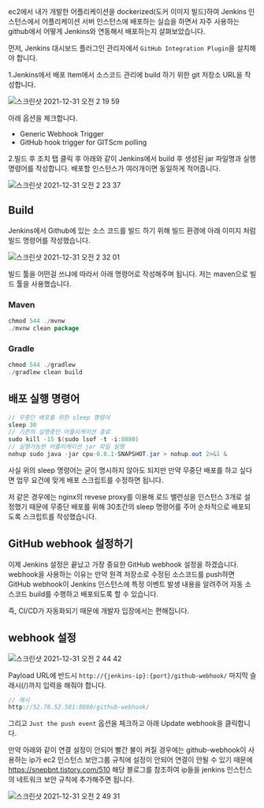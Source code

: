 
ec2에서 내가 개발한 어플리케이션을 dockerized(도커 이미지 빌드)하여 Jenkins 인스턴스에서 어플리케이션 서버 인스턴스에 배포하는 실습을 하면서 자주 사용하는 github에서 어떻게 Jenkins와 연동해서 배포하는지 살펴보았습니다.

먼저, Jenkins 대시보드 플러그인 관리자에서 `GitHub Integration Plugin`을 설치해야 합니다.


1.Jenkins에서 배포 Item에서 소스코드 관리에 build 하기 위한 git 저장소 URL을 작성합니다.

![스크린샷 2021-12-31 오전 2 19 59](https://user-images.githubusercontent.com/22395934/147774113-d075a14f-31d6-4771-8327-06e9532559b0.png)

아래 옵션을 체크합니다.

- Generic Webhook Trigger
- GitHub hook trigger for GITScm polling


2.빌드 후 조치 탭 클릭 후 아래와 같이 Jenkins에서 build 후 생성된 jar 파일명과 실행 명령어를 작성합니다. 배포할 인스턴스가 여러개이면 동일하게 적어줍니다.

![스크린샷 2021-12-31 오전 2 23 37](https://user-images.githubusercontent.com/22395934/147774313-c8c6a6f9-f7a1-4447-bbc8-e37153da5925.png)

## Build

Jenkins에서 Github에 있는 소스 코드를 빌드 하기 위해 빌드 환경에 아래 이미지 처럼 빌드 명령어를 작성했습니다. 

![스크린샷 2021-12-31 오전 2 32 01](https://user-images.githubusercontent.com/22395934/147774880-bdba71b2-2b56-44fb-bde1-6019bb0b0baf.png)

빌드 툴을 어떤걸 쓰냐에 따라서 아래 명령어로 작성해주며 됩니다. 저는 maven으로 빌드 툴을 사용했습니다.

### Maven

```java
chmod 544 ./mvnw
./mvnw clean package
```

### Gradle

```java
chmod 544 ./gradlew
./gradlew clean build
```

## 배포 실행 명령어

```java
// 무중단 배포를 위한 sleep 명령어
sleep 30 
// 기존의 실행중인 어플리케이션 종료
sudo kill -15 $(sudo lsof -t -i:8080)
// 실행가능한 어플리케이션 jar 파일 실행
nohup sudo java -jar cpu-0.0.1-SNAPSHOT.jar > nohup.out 2>&1 &
```

사실 위의 sleep 명령어는 굳이 명시하지 않아도 되지만 만약 무중단 배포를 하고 싶다면 업무 요건에 맞게 배포 스크립트를 수정하면 됩니다. 

저 같은 경우에는 nginx의 revese proxy를 이용해 로드 밸런싱을 인스턴스 3개로 설정했기 때문에 무중단 배포를 위해 30초간의 sleep 명령어를 주어 순차적으로 배포되도록 스크립트를 작성했습니다.



## GitHub webhook 설정하기

이제 Jenkins 설정은 끝났고 가장 중요한 GitHub webhook 설정을 하겠습니다. webhook을 사용하는 이유는 만약 원격 저장소로 수정된 소스코드를 push하면 GitHub webhook이 Jenkins 인스턴스에 특정 이벤트 발생 내용을 알려주어 자동 소스코드 build를 수행하고 배포되도록 할 수 있습니다. 

즉, CI/CD가 자동화되기 때문에 개발자 입장에서는 편해집니다.

## webhook 설정

![스크린샷 2021-12-31 오전 2 44 42](https://user-images.githubusercontent.com/22395934/147775808-d580d616-10d7-4604-b464-14af00d3e3a7.png)

Payload URL에 반드시 `http://{jenkins-ip}:{port}/github-webhook/` 마지막 슬래시(/)까지 입력을 해줘야 합니다.

```java
// 예시
http://52.78.52.581:8080/github-webhook/
```

그리고 `Just the push event` 옵션을 체크하고  아래 Update webhook을 클릭합니다.

만약 아래와 같이 연결 설정이 안되어 빨간 불이 켜질 경우에는 github-webhook이 사용하는 ip가 ec2 인스턴스 보안그룹 규칙에 설정이 안되어 연결이 안될 수 있기 때문에 https://snepbnt.tistory.com/510 해당 블로그를 참조하여 ip들을 jenkins 인스턴스의 네트워크 보안 규칙에 추가해주면 됩니다.

![스크린샷 2021-12-31 오전 2 49 31](https://user-images.githubusercontent.com/22395934/147776174-b4ac41e1-3898-455b-b59e-690909d93c59.png)


